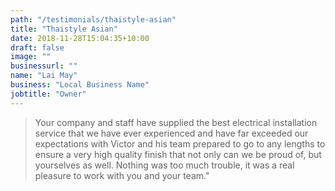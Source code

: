 ```yaml
---
path: "/testimonials/thaistyle-asian"
title: "Thaistyle Asian"
date: 2018-11-28T15:04:35+10:00
draft: false
image: ""
businessurl: ""
name: "Lai May"
business: "Local Business Name"
jobtitle: "Owner"
---
```


> Your company and staff have supplied the best electrical installation service that we have ever experienced and have far exceeded our expectations with Victor and his team prepared to go to any lengths to ensure a very high quality finish that not only can we be proud of, but yourselves as well. Nothing was too much trouble, it was a real pleasure to work with you and your team."
